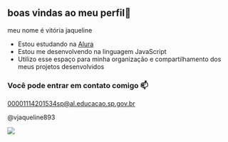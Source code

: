 ## boas vindas ao meu perfil💙

meu nome é vitória jaqueline


- Estou estudando na [Alura](https://www.alura.com.br)
- Estou me desenvolvendo na linguagem JavaScript
- Utilizo esse espaço para minha organização e compartilhamento dos meus projetos desenvolvidos

### Você pode entrar em contato comigo 📫

00001114201534sp@al.educacao.sp.gov.br

@vjaqueline893

 ![](https://media1.tenor.com/m/xJT5nNh5SBsAAAAC/garu.gif)
